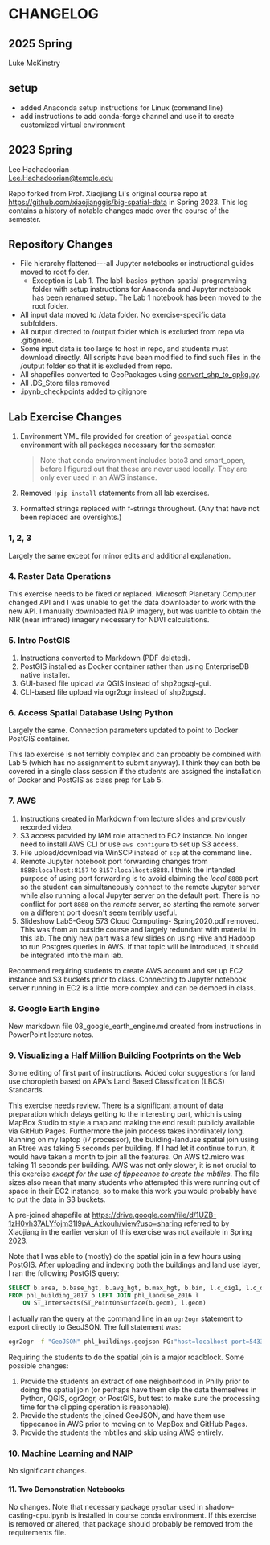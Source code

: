 # CHANGELOG

## 2025 Spring
Luke McKinstry

## setup
 * added Anaconda setup instructions for Linux (command line)
 * add instructions to add conda-forge channel and use it to create customized virtual environment

## 2023 Spring
Lee Hachadoorian\
Lee.Hachadoorian@temple.edu

Repo forked from Prof. Xiaojiang Li's original course repo at <https://github.com/xiaojianggis/big-spatial-data> in Spring 2023. This log contains a history of notable changes made over the course of the semester.

## Repository Changes

* File hierarchy flattened---all Jupyter notebooks or instructional guides moved to root folder.
    * Exception is Lab 1. The lab1-basics-python-spatial-programming folder with setup instructions for Anaconda and Jupyter notebook has been renamed setup. The Lab 1 notebook has been moved to the root folder.
* All input data moved to /data folder. No exercise-specific data subfolders.
* All output directed to /output folder which is excluded from repo via .gitignore.
* Some input data is too large to host in repo, and students must download directly. All scripts have been modified to find such files in the /output folder so that it is excluded from repo.
* All shapefiles converted to GeoPackages using [convert_shp_to_gpkg.py](convert_shp_to_gpkg.py).
* All .DS_Store files removed
* .ipynb_checkpoints added to gitignore

## Lab Exercise Changes

1. Environment YML file provided for creation of `geospatial` conda environment with all packages necessary for the semester.
    
    > Note that conda environment includes boto3 and smart_open, before I figured out that these are never used locally. They are only ever used in an AWS instance.
2. Removed `!pip install` statements from all lab exercises.
3. Formatted strings replaced with f-strings throughout. (Any that have not been replaced are oversights.)

### 1, 2, 3

Largely the same except for minor edits and additional explanation.

### 4. Raster Data Operations

This exercise needs to be fixed or replaced. Microsoft Planetary Computer changed API and I was unable to get the data downloader to work with the new API. I manually downloaded NAIP imagery, but was uanble to obtain the NIR (near infrared) imagery necessary for NDVI calculations.

### 5. Intro PostGIS

1. Instructions converted to Markdown (PDF deleted).
2. PostGIS installed as Docker container rather than using EnterpriseDB native installer.
3. GUI-based file upload via QGIS instead of shp2pgsql-gui.
4. CLI-based file upload via ogr2ogr instead of shp2pgsql.

### 6. Access Spatial Database Using Python

Largely the same. Connection parameters updated to point to Docker PostGIS container.

This lab exercise is not terribly complex and can probably be combined with Lab 5 (which has no assignment to submit anyway). I think they can both be covered in a single class session if the students are assigned the installation of Docker and PostGIS as class prep for Lab 5.

### 7. AWS

1. Instructions created in Markdown from lecture slides and previously recorded video.
2. S3 access provided by IAM role attached to EC2 instance. No longer need to install AWS CLI or use `aws configure` to set up S3 access.
3. File upload/download via WinSCP instead of `scp` at the command line.
4. Remote Jupyter notebook port forwarding changes from `8888:localhost:8157` to `8157:localhost:8888`. I think the intended purpose of using port forwarding is to avoid claiming the *local* `8888` port so the student can simultaneously connect to the remote Jupyter server while also running a local Jupyter server on the default port. There is no conflict for port `8888` on the *remote* server, so starting the remote server on a different port doesn't seem terribly useful.
5. Slideshow Lab5-Geog 573 Cloud Computing- Spring2020.pdf removed. This was from an outside course and largely redundant with material in this lab. The only new part was a few slides on using Hive and Hadoop to run Postgres queries in AWS. If that topic will be introduced, it should be integrated into the main lab.

Recommend requiring students to create AWS account and set up EC2 instance and S3 buckets prior to class. Connecting to Jupyter notebook server running in EC2 is a little more complex and can be demoed in class.

### 8. Google Earth Engine

New markdown file 08_google_earth_engine.md created from instructions in PowerPoint lecture notes.

### 9. Visualizing a Half Million Building Footprints on the Web

Some editing of first part of instructions. Added color suggestions for land use choropleth based on APA's Land Based Classification (LBCS) Standards.

This exercise needs review. There is a significant amount of data preparation which delays getting to the interesting part, which is using MapBox Studio to style a map and making the end result publicly available via GitHub Pages. Furthermore the join process takes inordinately long. Running on my laptop (i7 processor), the building-landuse spatial join using an Rtree was taking 5 seconds per building. If I had let it continue to run, it would have taken a month to join all the features. On AWS t2.micro was taking 11 seconds per building. AWS was not only slower, it is not crucial to this exercise *except for the use of tippecanoe to create the mbtiles*. The file sizes also mean that many students who attempted this were running out of space in their EC2 instance, so to make this work you would probably have to put the data in S3 buckets.

A pre-joined shapefile at <https://drive.google.com/file/d/1UZB-1zH0vh37ALYfojm31I9pA_Azkouh/view?usp=sharing> referred to by Xiaojiang in the earlier version of this exercise was not available in Spring 2023.

Note that I was able to (mostly) do the spatial join in a few hours using PostGIS. After uploading and indexing both the buildings and land use layer, I ran the following PostGIS query:

```sql
SELECT b.area, b.base_hgt, b.avg_hgt, b.max_hgt, b.bin, l.c_dig1, l.c_dig2, l.c_dig3, st_transform(b.geom, 4326) 
FROM phl_building_2017 b LEFT JOIN phl_landuse_2016 l 
    ON ST_Intersects(ST_PointOnSurface(b.geom), l.geom)
```

I actually ran the query at the command line in an `ogr2ogr` statement to export directly to GeoJSON. The full statement was:

```sh
ogr2ogr -f "GeoJSON" phl_buildings.geojson PG:"host=localhost port=5433 dbname=gis user=docker password=docker" -sql "SELECT b.area, b.base_hgt, b.avg_hgt, b.max_hgt, b.bin, l.c_dig1, l.c_dig2, l.c_dig3, st_transform(b.geom, 4326) FROM phl_building_2017 b LEFT JOIN phl_landuse_2016 l ON ST_Intersects(ST_PointOnSurface(b.geom), l.geom)"
```

Requiring the students to do the spatial join is a major roadblock. Some possible changes:

1. Provide the students an extract of one neighborhood in Philly prior to doing the spatial join (or perhaps have them clip the data themselves in Python, QGIS, ogr2ogr, or PostGIS, but test to make sure the processing time for the clipping operation is reasonable).
2. Provide the students the joined GeoJSON, and have them use tippecanoe in AWS prior to moving on to MapBox and GitHub Pages.
3. Provide the students the mbtiles and skip using AWS entirely.

### 10. Machine Learning and NAIP

No significant changes.

#### 11. Two Demonstration Notebooks

No changes. Note that necessary package `pysolar` used in shadow-casting-cpu.ipynb is installed in course conda environment. If this exercise is removed or altered, that package should probably be removed from the requirements file.
